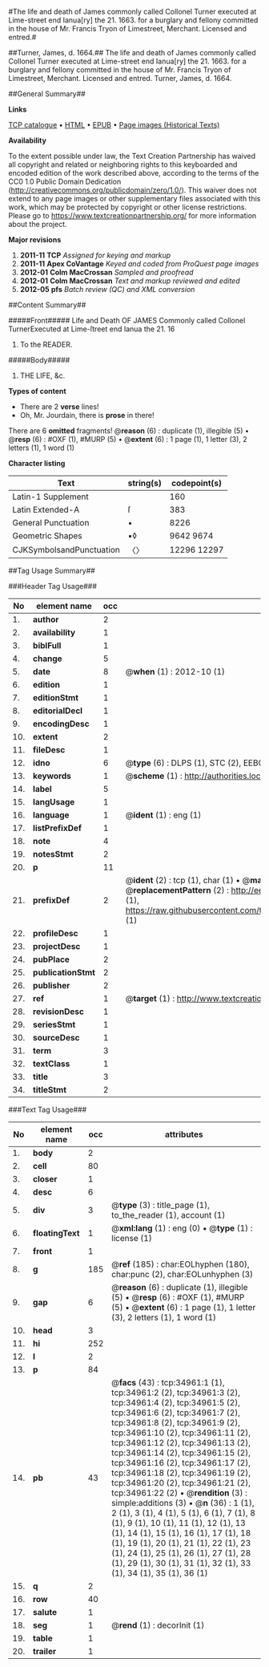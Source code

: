 #The life and death of James commonly called Collonel Turner executed at Lime-street end Ianua[ry] the 21. 1663. for a burglary and fellony committed in the house of Mr. Francis Tryon of Limestreet, Merchant. Licensed and entred.#

##Turner, James, d. 1664.##
The life and death of James commonly called Collonel Turner executed at Lime-street end Ianua[ry] the 21. 1663. for a burglary and fellony committed in the house of Mr. Francis Tryon of Limestreet, Merchant. Licensed and entred.
Turner, James, d. 1664.

##General Summary##

**Links**

[TCP catalogue](http://www.ota.ox.ac.uk/tcp/)  • 
[HTML](http://tei.it.ox.ac.uk/tcp/Texts-HTML/free/A48/A48392.html)  • 
[EPUB](http://tei.it.ox.ac.uk/tcp/Texts-EPUB/free/A48/A48392.epub) • 
[Page images (Historical Texts)](https://historicaltexts.jisc.ac.uk/eebo-99830509e)

**Availability**

To the extent possible under law, the Text Creation Partnership has waived all copyright and related or neighboring rights to this keyboarded and encoded edition of the work described above, according to the terms of the CC0 1.0 Public Domain Dedication (http://creativecommons.org/publicdomain/zero/1.0/). This waiver does not extend to any page images or other supplementary files associated with this work, which may be protected by copyright or other license restrictions. Please go to https://www.textcreationpartnership.org/ for more information about the project.

**Major revisions**

1. __2011-11__ __TCP__ *Assigned for keying and markup*
1. __2011-11__ __Apex CoVantage__ *Keyed and coded from ProQuest page images*
1. __2012-01__ __Colm MacCrossan__ *Sampled and proofread*
1. __2012-01__ __Colm MacCrossan__ *Text and markup reviewed and edited*
1. __2012-05__ __pfs__ *Batch review (QC) and XML conversion*

##Content Summary##

#####Front#####
 Life and Death OF JAMES Commonly called Collonel TurnerExecuted at Lime-ſtreet end Ianua the 21. 16
1. To the READER.

#####Body#####

1. THE LIFE, &c.

**Types of content**

  * There are 2 **verse** lines!
  * Oh, Mr. Jourdain, there is **prose** in there!

There are 6 **omitted** fragments! 
 @__reason__ (6) : duplicate (1), illegible (5)  •  @__resp__ (6) : #OXF (1), #MURP (5)  •  @__extent__ (6) : 1 page (1), 1 letter (3), 2 letters (1), 1 word (1)

**Character listing**


|Text|string(s)|codepoint(s)|
|---|---|---|
|Latin-1 Supplement| |160|
|Latin Extended-A|ſ|383|
|General Punctuation|•|8226|
|Geometric Shapes|▪◊|9642 9674|
|CJKSymbolsandPunctuation|〈〉|12296 12297|

##Tag Usage Summary##

###Header Tag Usage###

|No|element name|occ|attributes|
|---|---|---|---|
|1.|__author__|2||
|2.|__availability__|1||
|3.|__biblFull__|1||
|4.|__change__|5||
|5.|__date__|8| @__when__ (1) : 2012-10 (1)|
|6.|__edition__|1||
|7.|__editionStmt__|1||
|8.|__editorialDecl__|1||
|9.|__encodingDesc__|1||
|10.|__extent__|2||
|11.|__fileDesc__|1||
|12.|__idno__|6| @__type__ (6) : DLPS (1), STC (2), EEBO-CITATION (1), PROQUEST (1), VID (1)|
|13.|__keywords__|1| @__scheme__ (1) : http://authorities.loc.gov/ (1)|
|14.|__label__|5||
|15.|__langUsage__|1||
|16.|__language__|1| @__ident__ (1) : eng (1)|
|17.|__listPrefixDef__|1||
|18.|__note__|4||
|19.|__notesStmt__|2||
|20.|__p__|11||
|21.|__prefixDef__|2| @__ident__ (2) : tcp (1), char (1)  •  @__matchPattern__ (2) : ([0-9\-]+):([0-9IVX]+) (1), (.+) (1)  •  @__replacementPattern__ (2) : http://eebo.chadwyck.com/downloadtiff?vid=$1&page=$2 (1), https://raw.githubusercontent.com/textcreationpartnership/Texts/master/tcpchars.xml#$1 (1)|
|22.|__profileDesc__|1||
|23.|__projectDesc__|1||
|24.|__pubPlace__|2||
|25.|__publicationStmt__|2||
|26.|__publisher__|2||
|27.|__ref__|1| @__target__ (1) : http://www.textcreationpartnership.org/docs/. (1)|
|28.|__revisionDesc__|1||
|29.|__seriesStmt__|1||
|30.|__sourceDesc__|1||
|31.|__term__|3||
|32.|__textClass__|1||
|33.|__title__|3||
|34.|__titleStmt__|2||


###Text Tag Usage###

|No|element name|occ|attributes|
|---|---|---|---|
|1.|__body__|2||
|2.|__cell__|80||
|3.|__closer__|1||
|4.|__desc__|6||
|5.|__div__|3| @__type__ (3) : title_page (1), to_the_reader (1), account (1)|
|6.|__floatingText__|1| @__xml:lang__ (1) : eng (0)  •  @__type__ (1) : license (1)|
|7.|__front__|1||
|8.|__g__|185| @__ref__ (185) : char:EOLhyphen (180), char:punc (2), char:EOLunhyphen (3)|
|9.|__gap__|6| @__reason__ (6) : duplicate (1), illegible (5)  •  @__resp__ (6) : #OXF (1), #MURP (5)  •  @__extent__ (6) : 1 page (1), 1 letter (3), 2 letters (1), 1 word (1)|
|10.|__head__|3||
|11.|__hi__|252||
|12.|__l__|2||
|13.|__p__|84||
|14.|__pb__|43| @__facs__ (43) : tcp:34961:1 (1), tcp:34961:2 (2), tcp:34961:3 (2), tcp:34961:4 (2), tcp:34961:5 (2), tcp:34961:6 (2), tcp:34961:7 (2), tcp:34961:8 (2), tcp:34961:9 (2), tcp:34961:10 (2), tcp:34961:11 (2), tcp:34961:12 (2), tcp:34961:13 (2), tcp:34961:14 (2), tcp:34961:15 (2), tcp:34961:16 (2), tcp:34961:17 (2), tcp:34961:18 (2), tcp:34961:19 (2), tcp:34961:20 (2), tcp:34961:21 (2), tcp:34961:22 (2)  •  @__rendition__ (3) : simple:additions (3)  •  @__n__ (36) : 1 (1), 2 (1), 3 (1), 4 (1), 5 (1), 6 (1), 7 (1), 8 (1), 9 (1), 10 (1), 11 (1), 12 (1), 13 (1), 14 (1), 15 (1), 16 (1), 17 (1), 18 (1), 19 (1), 20 (1), 21 (1), 22 (1), 23 (1), 24 (1), 25 (1), 26 (1), 27 (1), 28 (1), 29 (1), 30 (1), 31 (1), 32 (1), 33 (1), 34 (1), 35 (1), 36 (1)|
|15.|__q__|2||
|16.|__row__|40||
|17.|__salute__|1||
|18.|__seg__|1| @__rend__ (1) : decorInit (1)|
|19.|__table__|1||
|20.|__trailer__|1||
